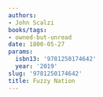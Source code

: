 ```yaml
---
authors:
- John Scalzi
books/tags:
- owned-but-unread
date: 1800-05-27
params:
  isbn13: '9781250174642'
  year: '2019'
slug: '9781250174642'
title: Fuzzy Nation
---
```


<!--more-->